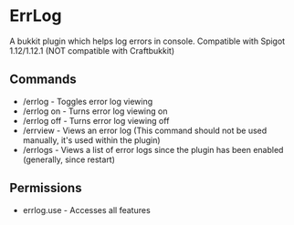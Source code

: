 # ErrLog
A bukkit plugin which helps log errors in console. Compatible with Spigot 1.12/1.12.1 (NOT compatible with Craftbukkit)

Commands
--------
* /errlog - Toggles error log viewing
* /errlog on - Turns error log viewing on
* /errlog off - Turns error log viewing off
* /errview <errorID> - Views an error log (This command should not be used manually, it's used within the plugin)
* /errlogs - Views a list of error logs since the plugin has been enabled (generally, since restart)

Permissions
-----------
* errlog.use - Accesses all features

